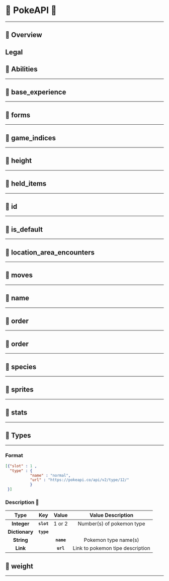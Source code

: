 # :cherries: PokeAPI :cherries:

--- 


## :cherries: Overview 
Legal
---


## :cherries: Abilities 

---


## :cherries: base_experience 

---




## :cherries: forms 

---



## :cherries: game_indices 

---




## :cherries: height 

---




## :cherries: held_items 

---


## :cherries: id 

---




## :cherries: is_default 

---




## :cherries: location_area_encounters 

---




## :cherries: moves 

---




## :cherries: name 

---



## :cherries: order 

---



## :cherries: order 

---


## :cherries: species 

---


## :cherries: sprites 

---


## :cherries: stats 

---

## :cherries: Types 

---

### Format

```json
[{"slot" : 1 ,
  "type" : { 
           "name" : "normal",
           "url" : "https://pokeapi.co/api/v2/type/12/"
           }
 }]
```

### Description 🛫

| Type   | Key  | Value | Value Description| 
|:---:|:---:|:---:|:---:|
| **Integer**  |  **```slot```** | 1 or 2  | Number(s) of pokemon type|
| **Dictionary**  |  **```type```** | |
| **String**  |   | **```name```**  |Pokemon type name(s)|
| **Link**  |   | **```url```**  | Link to pokemon tipe description|






## :cherries: weight 

---


